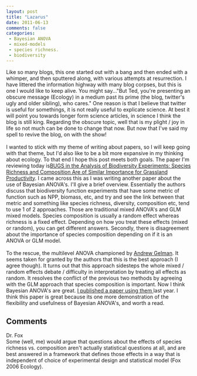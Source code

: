 ```yaml
---
layout: post
title: "Lazarus"
date: 2011-06-13
comments: false
categories:
 - Bayesian ANOVA
 - mixed-models
 - species richness.
 - biodiversity
---
```


<div class='post'>
Like so many blogs, this one started out with a bang and then ended with a whimper, and then sputtered along, with various attempts at resurrection.  I have littered the information highway with many blog corpses, but this is one I would like to keep alive.  You might say..."But Ted, you're presenting an obscure message (Ecology) in a medium past its prime (the blog, twitter's ugly and older sibling), who cares."  One reason is that I believe that twitter is useful for somethings, it is not really useful to explicate science.  At best it will point you towards longer form science articles, in science I think the blog is still king.  Regarding the obscure topic, well that is my plight / joy in life so not much can be done to change that now.  But now that I've said my spell to revive the blog, on with the show!<br /><br />I wanted to stick with my theme of writing about papers, so I will keep going with that theme, but I'd also like to be a bit more expansive in my thinking about ecology.  To that end I hope this post meets both goals.  The paper I'm reviewing today is<a href="http://www.plosone.org/article/info%3Adoi%2F10.1371%2Fjournal.pone.0017434">BUGS in the Analysis of Biodiversity Experiments: Species Richness and Composition Are of Similar Importance for Grassland Productivity</a>.  I came across this as I was writing another paper about the use of Bayesian ANOVA's.  I'll give a brief overview.  Essentially the authors discuss that biodiversity function experiments that have some metric of function such as NPP, biomass, etc, and try and see the link between that metric and something like species richness, diversity, composition etc, tend to use 1 of 2 approaches.  Those are traditional mixed ANOVA's and GLM mixed models.  Species composition is usually a random effect whereas richness is a fixed effect.  Depending on how you treat these effects (mixed or random), you can get different answers.   Secondly, there is disagreement about the importance of species composition depending on if it is an ANOVA or GLM model.  <br /><br />To the rescue, the multilevel ANOVA championed by <a href="http://www.stat.columbia.edu/~gelman/blog/">Andrew Gelman</a>.  It seems taken for granted by the authors that this is the best approach (I agree though).  It turns out that this approach sidesteps the whole mixed / random effects debate / difficulty in interpretation by treating all effects as random.  It resolves the conflict of the previous two methods by agreeing with the GLM approach that species composition is important.  Now I think Bayesian ANOVA's are great. <a href="https://docs.google.com/viewer?a=v&pid=explorer&chrome=true&srcid=0B_M0mgmVJAKUNGYzMTA3MjAtMTU2Ni00MGExLTk2YTMtMTkyYzUyYTYwNGUx&hl=en_US"> I published a paper using them </a>last year.  I think this paper is great because its one more demonstration of the flexibility and usefulness of Bayesian ANOVA's, and worth a read.</div>
<h2>Comments</h2>
<div class='comments'>
<div class='comment'>
<div class='author'>Dr. Fox</div>
<div class='content'>
Some (well, me) would argue that questions about the effects of species richness vs. composition aren&#39;t actually statistical questions at all, and are best answered in a framework that defines those effects in a way that is independent of choice of experimental design and statistical model (Fox 2006 Ecology).</div>
</div>
</div>
